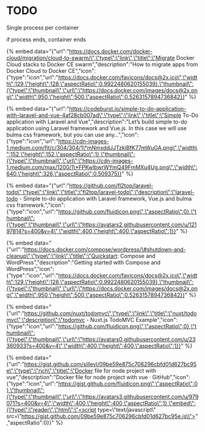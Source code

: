 # TODO

Single process per container

if process ends, container ends



{% embed data="{\"url\":\"https://docs.docker.com/docker-cloud/migration/cloud-to-swarm/\",\"type\":\"link\",\"title\":\"Migrate Docker Cloud stacks to Docker CE swarm\",\"description\":\"How to migrate apps from Docker Cloud to Docker CE\",\"icon\":{\"type\":\"icon\",\"url\":\"https://docs.docker.com/favicons/docs@2x.ico\",\"width\":129,\"height\":128,\"aspectRatio\":0.9922480620155039},\"thumbnail\":{\"type\":\"thumbnail\",\"url\":\"https://docs.docker.com/images/docs@2x.png\",\"width\":950,\"height\":500,\"aspectRatio\":0.5263157894736842}}" %}



{% embed data="{\"url\":\"https://codeburst.io/simple-to-do-application-with-laravel-and-vue-4af28cb007ad\",\"type\":\"link\",\"title\":\"Simple To-Do application with Laravel and Vue\",\"description\":\"Let’s build simple to-do application using Laravel framework and Vue.js. In this case we will use bulma css framework, but you can use any…\",\"icon\":{\"type\":\"icon\",\"url\":\"https://cdn-images-1.medium.com/fit/c/304/304/1\*mNmxddJJTzkiBfK77mWuGA.png\",\"width\":152,\"height\":152,\"aspectRatio\":1},\"thumbnail\":{\"type\":\"thumbnail\",\"url\":\"https://cdn-images-1.medium.com/max/1200/1\*FPKwlbwrWYmQ49FmMXu4Ug.png\",\"width\":640,\"height\":326,\"aspectRatio\":0.509375}}" %}



{% embed data="{\"url\":\"https://github.com/fl2top/laravel-todo\",\"type\":\"link\",\"title\":\"fl2top/laravel-todo\",\"description\":\"laravel-todo - Simple to-do application with Laravel framework, Vue.js and bulma css framework.\",\"icon\":{\"type\":\"icon\",\"url\":\"https://github.com/fluidicon.png\",\"aspectRatio\":0},\"thumbnail\":{\"type\":\"thumbnail\",\"url\":\"https://avatars2.githubusercontent.com/u/12197814?s=400&v=4\",\"width\":400,\"height\":400,\"aspectRatio\":1}}" %}



{% embed data="{\"url\":\"https://docs.docker.com/compose/wordpress/\#shutdown-and-cleanup\",\"type\":\"link\",\"title\":\"Quickstart: Compose and WordPress\",\"description\":\"Getting started with Compose and WordPress\",\"icon\":{\"type\":\"icon\",\"url\":\"https://docs.docker.com/favicons/docs@2x.ico\",\"width\":129,\"height\":128,\"aspectRatio\":0.9922480620155039},\"thumbnail\":{\"type\":\"thumbnail\",\"url\":\"https://docs.docker.com/images/docs@2x.png\",\"width\":950,\"height\":500,\"aspectRatio\":0.5263157894736842}}" %}





{% embed data="{\"url\":\"https://github.com/nuxt/todomvc\",\"type\":\"link\",\"title\":\"nuxt/todomvc\",\"description\":\"todomvc - Nuxt.js TodoMVC Example\",\"icon\":{\"type\":\"icon\",\"url\":\"https://github.com/fluidicon.png\",\"aspectRatio\":0},\"thumbnail\":{\"type\":\"thumbnail\",\"url\":\"https://avatars0.githubusercontent.com/u/23360933?s=400&v=4\",\"width\":400,\"height\":400,\"aspectRatio\":1}}" %}

{% embed data="{\"url\":\"https://gist.github.com/sillevl/09be59e875c706296cbfd01d627bc95e\",\"type\":\"rich\",\"title\":\"Docker file for node project with vue\",\"description\":\"Docker file for node project with vue · GitHub\",\"icon\":{\"type\":\"icon\",\"url\":\"https://gist.github.com/fluidicon.png\",\"aspectRatio\":0},\"thumbnail\":{\"type\":\"thumbnail\",\"url\":\"https://avatars3.githubusercontent.com/u/979071?s=400&v=4\",\"width\":400,\"height\":400,\"aspectRatio\":1},\"embed\":{\"type\":\"reader\",\"html\":\"<script type=\\"text/javascript\\" src=\\"https://gist.github.com/09be59e875c706296cbfd01d627bc95e.js\\"></script>\",\"aspectRatio\":0}}" %}



